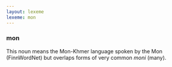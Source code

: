 ```yaml
---
layout: lexeme
lexeme: mon
---
```


###  mon 
This noun means the Mon-Khmer language spoken by the Mon (FinnWordNet) but overlaps forms of very common *moni* (many).

